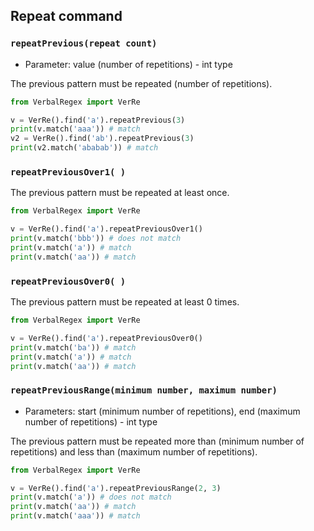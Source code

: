 ## Repeat command
### `repeatPrevious(repeat count)`
- Parameter: value (number of repetitions) - int type

The previous pattern must be repeated (number of repetitions).
```python
from VerbalRegex import VerRe

v = VerRe().find('a').repeatPrevious(3)
print(v.match('aaa')) # match
v2 = VerRe().find('ab').repeatPrevious(3)
print(v2.match('ababab')) # match
```

### `repeatPreviousOver1( )`
The previous pattern must be repeated at least once.
```python
from VerbalRegex import VerRe

v = VerRe().find('a').repeatPreviousOver1()
print(v.match('bbb')) # does not match
print(v.match('a')) # match
print(v.match('aa')) # match
```

### `repeatPreviousOver0( )`
The previous pattern must be repeated at least 0 times.
```python
from VerbalRegex import VerRe

v = VerRe().find('a').repeatPreviousOver0()
print(v.match('ba')) # match
print(v.match('a')) # match
print(v.match('aa')) # match
```

### `repeatPreviousRange(minimum number, maximum number)`
- Parameters: start (minimum number of repetitions), end (maximum number of repetitions) - int type

The previous pattern must be repeated more than (minimum number of repetitions) and less than (maximum number of repetitions).
```python
from VerbalRegex import VerRe

v = VerRe().find('a').repeatPreviousRange(2, 3)
print(v.match('a')) # does not match
print(v.match('aa')) # match
print(v.match('aaa')) # match
```